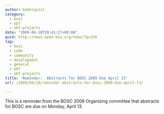 ```yaml
---
author: kdahlquist
category:
  - bosc
  - obf
  - obf-projects
date: "2009-04-10T20:41:27+00:00"
guid: http://news.open-bio.org/news/?p=316
tag:
  - bosc
  - code
  - community
  - development
  - general
  - obf
  - obf-projects
title: 'Reminder:  Abstracts for BOSC 2009 Due April 13'
url: /2009/04/10/reminder-abstracts-for-bosc-2009-due-april-13/

---
```

This is a reminder from the BOSC 2009 Organizing committee that abstracts for BOSC are due on Monday, April 13.
